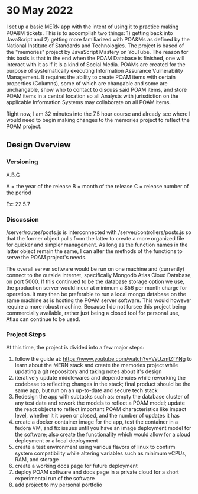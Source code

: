 # 30 May 2022
I set up a basic MERN app with the intent of using it to practice making POA&M tickets. This is to accomplish two things: 1) getting back into JavaScript and 2) getting more familiarized with POA&Ms as defined by the National Institute of Standards and Technologies. The project is based of the "memories" project by JavaScript Mastery on YouTube. The reason for this basis is that in the end when the POAM Database is finished, one will interact with it as if it is a kind of Social Media. POAMs are created for the purpose of systematically executing Information Assurance Vulnerability Management. It requires the ability to create POAM items with certain properties (Columns), some of which are changable and some are unchangable, show who to contact to discuss said POAM items, and store POAM items in a central location so all Analysts with jurisdiction on the applicable Information Systems may collaborate on all POAM items.

Right now, I am 32 minutes into the 7.5 hour course and already see where I would need to begin making changes to the memories project to reflect the POAM project.

## Design Overview

### Versioning
A.B.C

A = the year of the release
B = month of the release
C = release number of the period

Ex: 22.5.7

### Discussion
/server/routes/posts.js is interconnected with /server/controllers/posts.js so that the former object pulls from the latter to create a more organized file for quicker and simpler management. As long as the function names in the latter object remain the same, I can alter the methods of the functions to serve the POAM project's needs.

The overall server software would be run on one machine and (currently) connect to the outside internet, specifically Mongodb Atlas Cloud Database, on port 5000. If this continued to be the database storage option we use, the production server would incur at minimum a $56 per month charge for operation. It may then be preferable to run a local mongo database on the same machine as is hosting the POAM server software. This would however require a more robust machine. Because I do not forsee this project being commercially available, rather just being a closed tool for personal use, Atlas can continue to be used.

### Project Steps

At this time, the project is divided into a few major steps:

1. follow the guide at: https://www.youtube.com/watch?v=VsUzmlZfYNg to learn about the MERN stack and create the memories project while updating a git repoository and taking notes about it's design
2. iteratively update middlewares and dependencies while reworking the codebase to reflecting changes in the stack; final product should be the same app, but run on an up-to-date and secure tech stack
3. Redesign the app with subtasks such as: empty the database cluster of any test data and rework the models to reflect a POAM model; update the react objects to reflect important POAM characteristics like impact level, whether it it open or closed, and the number of updates it has
4. create a docker container image for the app, test the container in a fedora VM, and fix issues until you have an image deployment model for the software; also create the functionality which would allow for a cloud deployment or a local deployment
5. create a test environment using various flavors of linux to confirm system compatibility while altering variables such as minimum vCPUs, RAM, and storage
6. create a working docs page for future deployment
7. deploy POAM software and docs page in a private cloud for a short experimental run of the software
8. add project to my personal portfolio